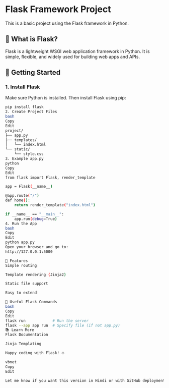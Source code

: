 # Flask Framework Project

This is a basic project using the Flask framework in Python.

## 📌 What is Flask?

Flask is a lightweight WSGI web application framework in Python. It is simple, flexible, and widely used for building web apps and APIs.

## 🚀 Getting Started

### 1. Install Flask

Make sure Python is installed. Then install Flask using pip:

```bash
pip install flask
2. Create Project Files
bash
Copy
Edit
project/
├── app.py
├── templates/
│   └── index.html
└── static/
    └── style.css
3. Example app.py
python
Copy
Edit
from flask import Flask, render_template

app = Flask(__name__)

@app.route("/")
def home():
    return render_template("index.html")

if __name__ == "__main__":
    app.run(debug=True)
4. Run the App
bash
Copy
Edit
python app.py
Open your browser and go to:
http://127.0.0.1:5000

🔧 Features
Simple routing

Template rendering (Jinja2)

Static file support

Easy to extend

🧠 Useful Flask Commands
bash
Copy
Edit
flask run            # Run the server
flask --app app run  # Specify file (if not app.py)
📚 Learn More
Flask Documentation

Jinja Templating

Happy coding with Flask! 🔥

vbnet
Copy
Edit

Let me know if you want this version in Hindi or with GitHub deployment steps.
